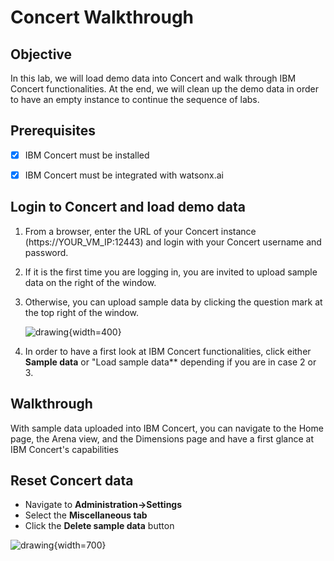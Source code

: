 # Concert Walkthrough

## Objective

In this lab, we will load demo data into Concert and walk through IBM Concert functionalities. At the end, we will clean up the demo data in order to have an empty instance to continue the sequence of labs.

## Prerequisites

- [x] IBM Concert must be installed
- [x] IBM Concert must be integrated with watsonx.ai 


## Login to Concert and load demo data

1. From a browser, enter the URL of your Concert instance (https://YOUR_VM_IP:12443) and login with your Concert username and password.
2. If it is the first time you are logging in, you are invited to upload sample data on the right of the window. 
3. Otherwise, you can upload sample data by clicking the question mark at the top right of the window.

    ![drawing](../images/concert_sample_data.png){width=400}

4. In order to have a first look at IBM Concert functionalities, click either **Sample data** or "Load sample data** depending if you are in case 2 or 3.

## Walkthrough

With sample data uploaded into IBM Concert, you can navigate to the Home page, the Arena view, and the Dimensions page and have a first glance at IBM Concert's capabilities

## Reset Concert data

- Navigate to **Administration->Settings**
- Select the **Miscellaneous tab**
- Click the **Delete sample data** button

![drawing](../images/concert_delete_sample_data.png){width=700}